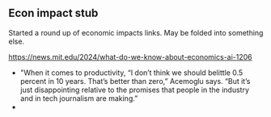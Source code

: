 


## Econ impact stub

Started a round up of economic impacts links. May be folded into something else.

https://news.mit.edu/2024/what-do-we-know-about-economics-ai-1206


- "When it comes to productivity, “I don’t think we should belittle 0.5 percent in 10 years. That’s better than zero,” Acemoglu says. “But it’s just disappointing relative to the promises that people in the industry and in tech journalism are making.”
- 